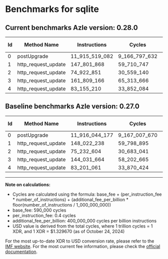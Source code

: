 # Benchmarks for sqlite

## Current benchmarks Azle version: 0.28.0

| Id  | Method Name         | Instructions   | Cycles        | USD           | USD/Million Calls | Change                               |
| --- | ------------------- | -------------- | ------------- | ------------- | ----------------- | ------------------------------------ |
| 0   | postUpgrade         | 11_915_519_082 | 9_166_797_632 | $0.0121888158 | $12_188.81        | <font color="green">-525_095</font>  |
| 1   | http_request_update | 147_801_868    | 59_710_747    | $0.0000793956 | $79.39            | <font color="green">-220_370</font>  |
| 2   | http_request_update | 74_922_851     | 30_559_140    | $0.0000406336 | $40.63            | <font color="green">-309_753</font>  |
| 3   | http_request_update | 161_809_166    | 65_313_666    | $0.0000868456 | $86.84            | <font color="red">+17_777_502</font> |
| 4   | http_request_update | 83_155_210     | 33_852_084    | $0.0000450121 | $45.01            | <font color="green">-45_851</font>   |

## Baseline benchmarks Azle version: 0.27.0

| Id  | Method Name         | Instructions   | Cycles        | USD           | USD/Million Calls |
| --- | ------------------- | -------------- | ------------- | ------------- | ----------------- |
| 0   | postUpgrade         | 11_916_044_177 | 9_167_007_670 | $0.0121890951 | $12_189.09        |
| 1   | http_request_update | 148_022_238    | 59_798_895    | $0.0000795128 | $79.51            |
| 2   | http_request_update | 75_232_604     | 30_683_041    | $0.0000407983 | $40.79            |
| 3   | http_request_update | 144_031_664    | 58_202_665    | $0.0000773903 | $77.39            |
| 4   | http_request_update | 83_201_061     | 33_870_424    | $0.0000450365 | $45.03            |

---

**Note on calculations:**

- Cycles are calculated using the formula: base_fee + (per_instruction_fee \* number_of_instructions) + (additional_fee_per_billion \* floor(number_of_instructions / 1_000_000_000))
- base_fee: 590_000 cycles
- per_instruction_fee: 0.4 cycles
- additional_fee_per_billion: 400_000_000 cycles per billion instructions
- USD value is derived from the total cycles, where 1 trillion cycles = 1 XDR, and 1 XDR = $1.329670 (as of October 24, 2024)

For the most up-to-date XDR to USD conversion rate, please refer to the [IMF website](https://www.imf.org/external/np/fin/data/rms_sdrv.aspx).
For the most current fee information, please check the [official documentation](https://internetcomputer.org/docs/current/developer-docs/gas-cost#execution).
